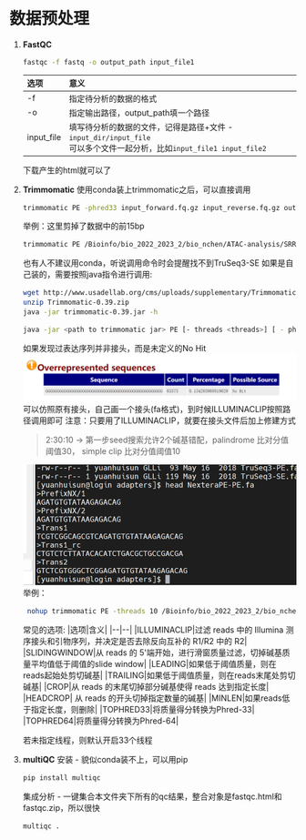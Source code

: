 # 数据预处理

1. __FastQC__
    ```sh
    fastqc -f fastq -o output_path input_file1
    ```
    |选项|意义|
    |---|---|
    |-f|指定待分析的数据的格式|
    |-o|指定输出路径，output_path填一个路径|
    |input_file|填写待分析的数据的文件，记得是路径+文件 - `input_dir/input_file`<br>可以多个文件一起分析，比如`input_file1 input_file2`|
    
    
    下载产生的html就可以了
    <br>
2. __Trimmomatic__
   使用conda装上trimmomatic之后，可以直接调用
   ```sh
   trimmomatic PE -phred33 input_forward.fq.gz input_reverse.fq.gz output_forward_paired.fq.gz output_forward_unpaired.fq.gz output_reverse_paired.fq.gz output_reverse_unpaired.fq.gz ILLUMINACLIP:TruSeq3-PE.fa:2:30:10 LEADING:3 TRAILING:3 SLIDINGWINDOW:4:15 MINLEN:36
   ```
   举例：这里剪掉了数据中的前15bp
   ```sh
   trimmomatic PE /Bioinfo/bio_2022_2023_2/bio_nchen/ATAC-analysis/SRR23404191_1.fastq.gz /Bioinfo/bio_2022_2023_2/bio_nchen/ATAC-analysis/SRR23404191_2.fastq.gz SRR23404191_1_pair.fastq.gz SRR23404191_1_unpair.fastq.gz SRR23404191_2_pair.fastq.gz SRR23404191_2_unpair.fastq.gz HEADCROP:15
   ```
   也有人不建议用conda，听说调用命令时会提醒找不到TruSeq3-SE
   如果是自己装的，需要按照java指令进行调用:
   ```sh
   wget http://www.usadellab.org/cms/uploads/supplementary/Trimmomatic/Trimmomatic-0.39.zip
   unzip Trimmomatic-0.39.zip
   java -jar trimmomatic-0.39.jar -h
   ```
   ```sh
   java -jar <path to trimmomatic jar> PE [- threads <threads>] [ - phred33| - phred64] [-trimlog <1ogFile>] input_forward.fq.gz input_reverse.fq.gz output_forward_paired.fq.gz output_forward_unpaired.fq.gz output_reverse_paired.fq.gz output_reverse_unpaired.fq.gz ILLUMINACLIP:TruSeq3-PE.fa:2:30:10 LEADING:3 TRAILING:3 SLIDINGWINDOW:4:15 MINLEN:36
   ```
   如果发现过表达序列并非接头，而是未定义的No Hit
   ![](./img/2023-02-24-15-22-14.png)
   可以仿照原有接头，自己画一个接头(fa格式)，到时候ILLUMINACLIP按照路径调用即可
   注意：只要用了ILLUMINACLIP，就要在接头文件后加上修建方式
    > 2:30:10 -> 第一步seed搜索允许2个碱基错配，palindrome 比对分值阈值30， simple clip 比对分值阈值10

   ![](./img/2023-02-24-15-23-17.png)
   举例：
   ```sh
    nohup trimmomatic PE -threads 10 /Bioinfo/bio_2022_2023_2/bio_nchen/ATAC-analysis/SRR23404191_1.fastq.gz /Bioinfo/bio_2022_2023_2/bio_nchen/ATAC-analysis/SRR23404191_2.fastq.gz SRR23404191_1_pair.fastq.gz SRR23404191_1_unpair.fastq.gz SRR23404191_2_pair.fastq.gz SRR23404191_2_unpair.fastq.gz HEADCROP:15 ILLUMINACLIP:./SelfAdaptor.fa:2:30:10 MINLEN:30 &
   ```  
   常见的选项:
    |选项|含义|
    |--|--|
    |ILLUMINACLIP|过滤 reads 中的 Illumina 测序接头和引物序列，并决定是否去除反向互补的 R1/R2 中的 R2|
    |SLIDINGWINDOW|从 reads 的 5'端开始，进行滑窗质量过滤，切掉碱基质量平均值低于阈值的slide window|
    |LEADING|如果低于阈值质量，则在reads起始处剪切碱基|
    |TRAILING|如果低于阈值质量，则在reads末尾处剪切碱基|
    |CROP|从 reads 的末尾切掉部分碱基使得 reads 达到指定长度|
    |HEADCROP| 从 reads 的开头切掉指定数量的碱基|
    |MINLEN|如果reads低于指定长度，则删除|
    |TOPHRED33|将质量得分转换为Phred-33|
    |TOPHRED64|将质量得分转换为Phred-64|
    
    
    若未指定线程，则默认开启33个线程

3. __multiQC__
  安装 - 貌似conda装不上，可以用pip
   ```sh
   pip install multiqc
   ```
    集成分析 - 一键集合本文件夹下所有的qc结果，整合对象是fastqc.html和fastqc.zip，所以很快
    ```sh
    multiqc .
    ```
